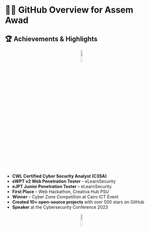 # 👨‍💻 GitHub Overview for Assem Awad

## 🏆 Achievements & Highlights
<p align="center">
  <img src="https://media.giphy.com/media/XYZ123/giphy.gif" width="10%">
</p>

- **CWL Certified Cyber Security Analyst (C3SA)**
- **eWPT v2 Web Penetration Tester** – eLearnSecurity
- **eJPT Junior Penetration Tester** – eLearnSecurity
- **First Place** – Web Hackathon, Creativa Hub PSU
- **Winner** – Cyber Zone Competition at Cairo ICT Event
- **Created 10+ open-source projects** with over 500 stars on GitHub
- **Speaker** at the Cybersecurity Conference 2023

<p align="center">
  <img src="https://media.giphy.com/media/XYZ123/giphy.gif" width="10%">
</p>
